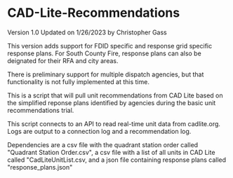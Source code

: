 # CAD-Lite-Recommendations
Version 1.0 Updated on 1/26/2023 by Christopher Gass

This version adds support for FDID specific and response grid specific response plans. For South County Fire, response plans can also be deignated for their RFA and city areas. 

There is preliminary support for multiple dispatch agencies, but that functionality is not fully implemented at this time. 

This is a script that will pull unit recommendations from CAD Lite based on the simplified reponse plans identified by agencies during the basic unit recommendations trial.

This script connects to an API to read real-time unit data from cadlite.org. Logs are output to a connection log and a recommendation log. 

Dependencies are a csv file with the quadrant station order called "Quadrant Station Order.csv", a csv file with a list of all units in CAD Lite called "CadLiteUnitList.csv, and a json file containing response plans called "response_plans.json"

